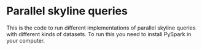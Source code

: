 # Parallel skyline queries
 This is the code to run different implementations of parallel skyline queries with different kinds of datasets. 
 To run this you need to install PySpark in your computer.
